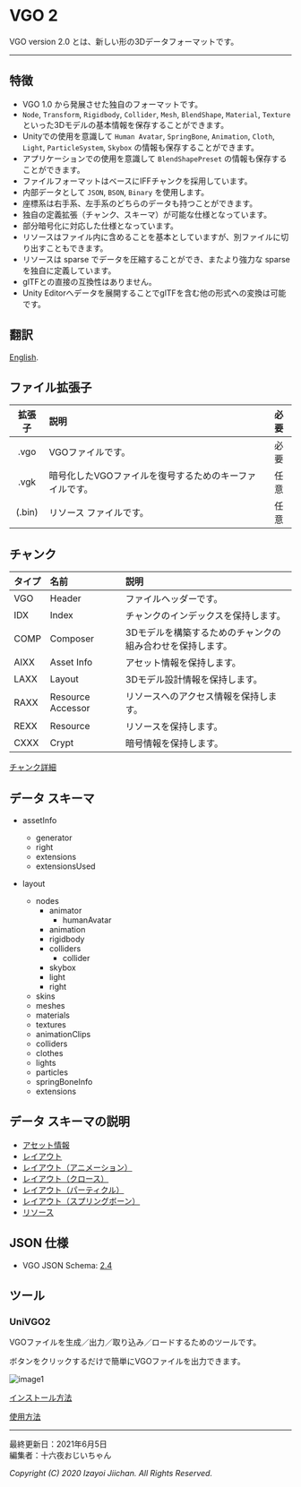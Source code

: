 # VGO 2

VGO version 2.0 とは、新しい形の3Dデータフォーマットです。

___
## 特徴

- VGO 1.0 から発展させた独自のフォーマットです。
- `Node`, `Transform`, `Rigidbody`, `Collider`, `Mesh`, `BlendShape`, `Material`, `Texture` といった3Dモデルの基本情報を保存することができます。
- Unityでの使用を意識して `Human Avatar`, `SpringBone`, `Animation`, `Cloth`, `Light`, `ParticleSystem`, `Skybox` の情報も保存することができます。
- アプリケーションでの使用を意識して `BlendShapePreset` の情報も保存することができます。
- ファイルフォーマットはベースにIFFチャンクを採用しています。
- 内部データとして `JSON`, `BSON`, `Binary` を使用します。
- 座標系は右手系、左手系のどちらのデータも持つことができます。
- 独自の定義拡張（チャンク、スキーマ）が可能な仕様となっています。
- 部分暗号化に対応した仕様となっています。
- リソースはファイル内に含めることを基本としていますが、別ファイルに切り出すこともできます。
- リソースは sparse でデータを圧縮することができ、またより強力な sparse を独自に定義しています。
- glTFとの直接の互換性はありません。
- Unity Editorへデータを展開することでglTFを含む他の形式への変換は可能です。

## 翻訳

[English](https://github.com/izayoijiichan/VGO2/blob/main/README.md).

## ファイル拡張子

|拡張子|説明|必要|
|:--:|:--|:--:|
|.vgo|VGOファイルです。|必要|
|.vgk|暗号化したVGOファイルを復号するためのキーファイルです。|任意|
|(.bin)|リソース ファイルです。|任意|

## チャンク

|タイプ|名前|説明|
|:--|:--|:--|
|VGO|Header|ファイルヘッダーです。|
|IDX|Index|チャンクのインデックスを保持します。|
|COMP|Composer|3Dモデルを構築するためのチャンクの組み合わせを保持します。|
|AIXX|Asset Info|アセット情報を保持します。|
|LAXX|Layout|3Dモデル設計情報を保持します。|
|RAXX|Resource Accessor|リソースへのアクセス情報を保持します。|
|REXX|Resource|リソースを保持します。|
|CXXX|Crypt|暗号情報を保持します。|

[チャンク詳細](https://github.com/izayoijiichan/VGO2/blob/main/Documentation~/VGO/instructions/chunk.md)

## データ スキーマ

- assetInfo
  - generator
  - right
  - extensions
  - extensionsUsed

- layout
  - nodes
    - animator
      - humanAvatar
    - animation
    - rigidbody
    - colliders
      - collider
    - skybox
    - light
    - right
  - skins
  - meshes
  - materials
  - textures
  - animationClips
  - colliders
  - clothes
  - lights
  - particles
  - springBoneInfo
  - extensions

## データ スキーマの説明

- [アセット情報](https://github.com/izayoijiichan/VGO2/blob/main/Documentation~/VGO/instructions/schema.assetInfo.json.md)
- [レイアウト](https://github.com/izayoijiichan/VGO2/blob/main/Documentation~/VGO/instructions/schema.layout.json.md)
- [レイアウト（アニメーション）](https://github.com/izayoijiichan/VGO2/blob/main/Documentation~/VGO/instructions/schema.layout.animation.json.md)
- [レイアウト（クロース）](https://github.com/izayoijiichan/VGO2/blob/main/Documentation~/VGO/instructions/schema.layout.cloth.json.md)
- [レイアウト（パーティクル）](https://github.com/izayoijiichan/VGO2/blob/main/Documentation~/VGO/instructions/schema.layout.particle.json.md)
- [レイアウト（スプリングボーン）](https://github.com/izayoijiichan/VGO2/blob/main/Documentation~/VGO/instructions/schema.layout.springBoneInfo.json.md)
- [リソース](https://github.com/izayoijiichan/VGO2/blob/main/Documentation~/VGO/instructions/schema.resource.json.md)

## JSON 仕様

- VGO JSON Schema: [2.4](https://github.com/izayoijiichan/VGO2/tree/main/Documentation~/VGO/specification/2.4/schema)

## ツール

### UniVGO2

VGOファイルを生成／出力／取り込み／ロードするためのツールです。

ボタンをクリックするだけで簡単にVGOファイルを出力できます。

![image1](https://github.com/izayoijiichan/vgo2/blob/main/Documentation~/UniVGO/Images/500_Export.png)

[インストール方法](https://github.com/izayoijiichan/VGO2/blob/main/Documentation~/UniVGO/Installation.ja.md)

[使用方法](https://github.com/izayoijiichan/VGO2/blob/main/Documentation~/UniVGO/Usage.ja.md)

___
最終更新日：2021年6月5日  
編集者：十六夜おじいちゃん

*Copyright (C) 2020 Izayoi Jiichan. All Rights Reserved.*
